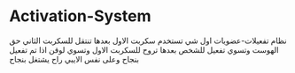 # Activation-System

نظام تفعيلات-عضويات اول شي تستخدم سكربت الاول بعدها تنتقل للسكربت الثاني حق الهوست وتسوي تفعيل للشخص  بعدها تروح للسكربت الاول وتسوي لوقن اذا تم تفعيل بنجاح وعلى نفس الايبي راح يشتغل بنجاح
